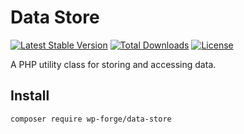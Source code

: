 # Data Store

[![Latest Stable Version](https://poser.pugx.org/wp-forge/data-store/v/stable)](https://packagist.org/packages/wp-forge/helpers)
[![Total Downloads](https://poser.pugx.org/wp-forge/data-store/downloads)](https://packagist.org/packages/wp-forge/helpers)
[![License](https://poser.pugx.org/wp-forge/data-store/license)](https://packagist.org/packages/wp-forge/helpers)

A PHP utility class for storing and accessing data.

## Install
```$xslt
composer require wp-forge/data-store
```
